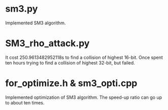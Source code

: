 # sm3.py

Implemented SM3 algorithm.

# SM3_rho_attack.py

It cost 250.9613482952118s to find a collision of highest 16-bit. Once spent ten hours trying to find a collision of highest 32-bit, but failed.

# for_optimize.h & sm3_opti.cpp

Implemented optimization of SM3 algorithm. The speed-up ratio can go up to about ten times.
